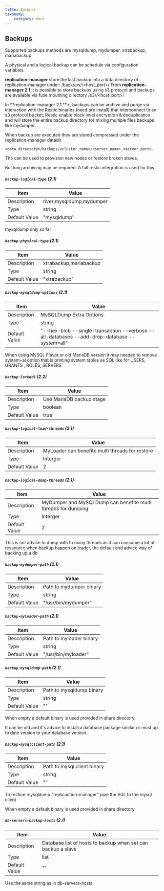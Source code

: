 ```yaml
---
title: Backups
taxonomy:
    category: docs
---
```

## Backups

Supported backups methods are mysqldump, mydumper, xtrabackup, mariabackup

A physical and a logical backup can be schedule via configuration variables.

**replication-manager** store the last backup into a data directory of replication-manager under: <datadir>/backups/<cluster>/<host_port>/
From **replication-manager 2.1** it is possible to store backups using s3 protocol and backups are available via fuse mounting directory <datadir>/s3/<cluster>/<host_port>/

In **replication-manager 2.1 **>, backups can be archive and purge via interaction with the Restic binaries (need pre install) that interconnect to an s3 protocol bucket, Restic enable block level encryption & deduplication and will store the entire backup directory for mixing multiple files backups like mydumper.        


When backup are executed they are stored compressed under the replication-manager datadir

```
<data_directory>/backups/<cluster_name>/<server_name>_<server_port>.
```

The can be used to provision new nodes or restore broken slaves,


But long archiving may be required. A full restic integration is used for this.   



##### `backup-logical-type` (2.1)    

| Item | Value |
| ---- | ----- |
| Description | river,mysqldump,mydumper  |
| Type | string |
| Default Value | "mysqldump" |

mysqldump only so far

##### `backup-physical-type` (2.1)    

| Item | Value |
| ---- | ----- |
| Description |  xtrabackup,mariabackup   |
| Type | string |
| Default Value | "xtrabackup" |


##### `backup-mysqldump-options` (2.1)    

| Item | Value |
| ---- | ----- |
| Description |  MySQLDump Extra Options  |
| Type | string |
| Default Value | "--hex-blob --single-transaction --verbose --all-databases --add-drop-database --system=all" |

When using MySQL Flavor or old MariaDB version it may needed to remove  system=al option that is printing system tables as SQL like for  USERS, GRANTS , ROLES, SERVERS

##### `backup-lockddl` (2.2)    

| Item | Value |
| ---- | ----- |
| Description |  Use MariaDB backup stage   |
| Type | boolean |
| Default Value | true|


##### `backup-logical-load-threads` (2.1)    

| Item | Value |
| ---- | ----- |
| Description | MyLoader can benefite multi threads for restore  |
| Type | Interger |
| Default Value | 2|


##### `backup-logical-dump-threads` (2.1)    

| Item | Value |
| ---- | ----- |
| Description | MyDumper and MySQLDump  can benefite multi threads for dumping  |
| Type | Interger |
| Default Value | 2|

This is not advice to dump with to many threads as it can consume a lot of ressource when backup happen on leader, the default and advice way of backing up a db  

##### `backup-mydumper-path` (2.1)  

| Item | Value |
| ---- | ----- |
| Description |  Path to mydumper binary |
| Type | string |
| Default Value | "/usr/bin/mydumper" |

##### `backup-myloader-path` (2.1)  

| Item | Value |
| ---- | ----- |
| Description | Path to myloader binary  |
| Type | string |
| Default Value | "/usr/bin/myloader" |


##### `backup-mysqldump-path` (2.1)  

| Item | Value |
| ---- | ----- |
| Description | Path to mysqldump binary |
| Type | string |
| Default Value | "" |

When empty a default binary is used provided in share directory.

It can be old and it's advice to install a database package similar or most up to date version to your database version.


##### `backup-mysqlclient-path` (2.1)  

| Item | Value |
| ---- | ----- |
| Description | Path to mysql client binary |
| Type | string |
| Default Value | "" |

To restore mysqldump "replicaction-manager" pipe the SQL to the mysql client

When empty a default binary is used provided in share directory

##### `db-servers-backup-hosts` (2.1)  

| Item | Value |
| ---- | ----- |
| Description | Database list of hosts to backup when set can backup a slave |
| Type | list  |
| Default Value | "" |

Use the same string as in db-servers-hosts
